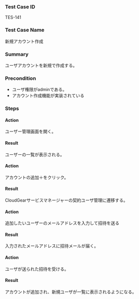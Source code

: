 ### Test Case ID
TES-141

### Test Case Name
新規アカウント作成

### Summary
ユーザアカウントを新規で作成する。

### Precondition
* ユーザ権限がadminである。
* アカウント作成機能が実装されている

### Steps

#### Action
ユーザー管理画面を開く。
#### Result
ユーザーの一覧が表示される。

#### Action
アカウントの追加＋をクリック。
#### Result
CloudGearサービスマネージャーの契約ユーザ管理に遷移する。

#### Action
追加したいユーザーのメールアドレスを入力して招待を送る
#### Result
入力されたメールアドレスに招待メールが届く。

#### Action
ユーザが送られた招待を受ける。
#### Result
アカウントが追加され、新規ユーザが一覧に表示されるようになる。
